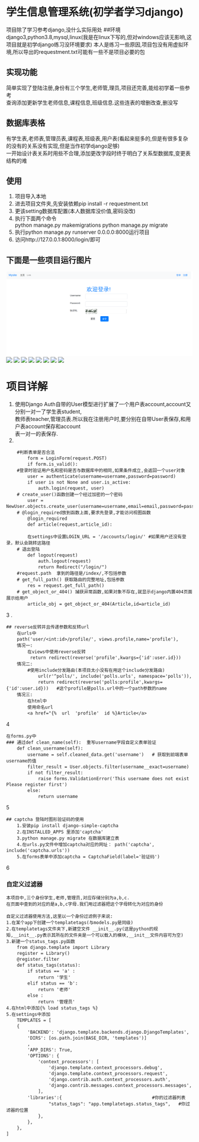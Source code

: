 # 学生信息管理系统(初学者学习django)
项目除了学习参考django,没什么实际用处
##环境 
django3,python3.8,mysql,linux(我是在linux下写的,但对windows应该无影响,这项目就是初学django练习没环境要求)
本人是练习一些原因,项目包没有用虚拟环境,所以导出的requestment.txt可能有一些不是项目必要的包
## 实现功能
简单实现了登陆注册,身份有三个学生,老师管,理员,项目还完善,能给初学着一些参考   
查询添加更新学生老师信息,课程信息,班级信息.这些连表的增删改查,删没写
## 数据库表格
有学生表,老师表,管理员表,课程表,班级表,用户表(看起来挺多的,但是有很多复杂的没有的关系没有实现,但是当作初学django足够)   
一开始设计表关系时用些不合理,添加更改字段时终于明白了关系型数据库,变更表结构的难
## 使用
1. 项目导入本地  
2. 进去项目文件夹,先安装依赖pip install -r requestment.txt   
3. 更该setting数据库配置(本人数据库没价值,密码没改)  
4. 执行下面两个命令  
    python manage.py makemigrations
    python manage.py migrate
5. 执行python manage.py runserver 0.0.0.0:8000运行项目  
6. 访问http://127.0.0.1:8000/login/即可
## 下面是一些项目运行图片
![](https://github.com/liuhuatong77/image/blob/master/1.png?raw=true)
![](file:///home/test/Desktop/2.png)
![](file:///home/test/Desktop/3.png)
![](file:///home/test/Desktop/4.png)
![](file:///home/test/Desktop/9.png)
![](file:///home/test/Desktop/5png)
![](file:///home/test/Desktop/6.png)
![](file:///home/test/Desktop/7.png)
![](file:///home/test/Desktop/8.png)
# 项目详解
1. 使用Django Auth自带的User模型进行扩展了一个用户表account,account又分别一对一了学生表student,  
教师表teacher,管理员表.所以我在注册用户时,要分别在自带User表保存,和用户表account保存和account  
表一对一的表保存. 
2. 
```
    #判断表单是否合法
        form = LoginForm(request.POST)
        if form.is_valid(): 
    #登录时验证用户名和密码是否与数据库中的相同,如果条件成立,会返回一个user对象
        user = authenticate(username=username,password=password)
        if user is not None and user.is_active:
            auth.login(request, user)
    # create_user()函数创建一个经过加密的一个密码
        user = NewUser.objects.create_user(username=username,email=email,password=password1)
    # @login_required放到函数上面,要求先登录,才能访问视图函数
        @login_required
        def article(request,article_id):

        在settings中设置LOGIN_URL = '/accounts/login/' #如果用户还没有登录，默认会跳转这路径
    # 退出登陆
        def logout(request)
            auth.logout(request)
            return Redirect("/login/")
    #request.path  拿到的路径是/index/,不包括参数
    # get_full_path() 获取路由的完整地址,包括参数
        res = request.get_full_path()
    # get_object_or_404() 捕获异常函数,如果对象不存在,就显示django内置404页面展示给用户
        article_obj = get_object_or_404(Article,id=article_id)
```
3 .     
```
## reverse反转并且传递参数和反转url
    在urls中
    path('user/<int:id>/profile/', views.profile,name='profile'),
    情况一:
        在views中使用reverse反转
         return redirect(reverse('profile',kwargs={'id':user.id}))
    情况二:
        #使用include分发路由(本项目太小没有在用这个include分发路由)
            url(r'^polls/', include('polls.urls', namespace='polls')),
            return redirect(reverse('polls:profile',kwargs={'id':user.id}))   #这个profile是polls.url中的一个path参数的name
    情况三:
        在html中
        使用命名url
        <a href="{%  url  'profile'  id %}Article</a>
```
4
```
在forms.py中
### 通过def clean_name(self):  重写username字段自定义表单验证
    def clean_username(self):
        username = self.cleaned_data.get('username')   # 获取到前端表单username的值
        filter_result = User.objects.filter(username__exact=username)
        if not filter_result:
            raise forms.ValidationError('This username does not exist Please register first')
        else:
            return username

```
5
```
## captcha 登陆时图形验证码的使用
    1.安装pip install django-simple-captcha
    2.在INSTALLED_APPS 里添加'captcha'
    3.python manage.py migrate 在数据库建立表
    4.在urls.py文件中增加captcha对应的网址： path('captcha', include('captcha.urls'))
    5.在forms表单中添加captcha = CaptchaField(label='验证码')
```
6
### 自定义过滤器
    本项目中,三个身份学生,老师,管理员,对应存储分别为a,b,c.
    在页面中查到的对应的是a,b,c字母.我们用过滤器把这个字母转化为对应的身份
    
    自定义过滤器使用方法,这里以一个身份过滤例子来说:
    1.在某个app下创建一个templatetags(与models.py是同级)
    2.在templatetags文件夹下,新建空文件 __init__.py(这是python的规矩,__init__.py表示其所在的文件夹是一个可以载入的模块,__init__文件内容可为空)
    3.新建一个status_tags.py函数
        from django.template import Library
        register = Library()
        @register.filter
        def status_tags(status):
            if status == 'a' :
                return '学生'
            elif status == 'b':
                return '老师'
            else :
                return '管理员'
    4.在html中添加{% load status_tags %}
    5.在settings中添加
        TEMPLATES = [
        {
            'BACKEND': 'django.template.backends.django.DjangoTemplates',
            'DIRS': [os.path.join(BASE_DIR, 'templates')]
            ,
            'APP_DIRS': True,
            'OPTIONS': {
                'context_processors': [
                    'django.template.context_processors.debug',
                    'django.template.context_processors.request',
                    'django.contrib.auth.context_processors.auth',
                    'django.contrib.messages.context_processors.messages',
                ],
            'libraries':{                                  #你的过滤器列表
                    "status_tags": "app.templatetags.status_tags",   #你过滤器的位置
                },
            },
        },
    ]

